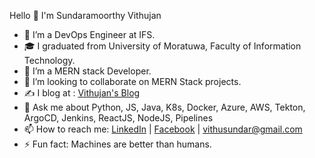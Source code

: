 Hello 👋 I'm Sundaramoorthy Vithujan

- 🔭 I’m a DevOps Engineer at IFS.
- 🎓 I graduated from University of Moratuwa, Faculty of Information Technology.
- 🌱 I’m a MERN stack Developer.
- 👯 I’m looking to collaborate on MERN Stack projects.
- :writing_hand: I blog at : [Vithujan's Blog](https://vithujan.medium.com/)
- 💬 Ask me about Python, JS, Java, K8s, Docker, Azure, AWS, Tekton, ArgoCD, Jenkins, ReactJS, NodeJS, Pipelines
- 📫 How to reach me: [LinkedIn](https://www.linkedin.com/in/vithujan/) | [Facebook](https://www.facebook.com/vithusundar) | vithusundar@gmail.com
- ⚡ Fun fact: Machines are better than humans.
